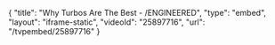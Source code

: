 {
    "title": "Why Turbos Are The Best - \/ENGINEERED",
    "type": "embed",
    "layout": "iframe-static",
    "videoId": "25897716",
    "url": "\/tvpembed\/25897716"
}